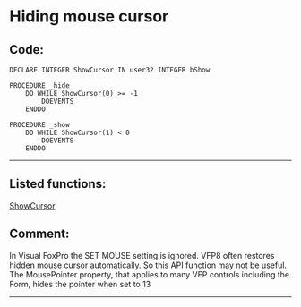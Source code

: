 
# Hiding mouse cursor

## Code:
```foxpro  
DECLARE INTEGER ShowCursor IN user32 INTEGER bShow

PROCEDURE _hide
	DO WHILE ShowCursor(0) >= -1
		DOEVENTS
	ENDDO

PROCEDURE _show
	DO WHILE ShowCursor(1) < 0
		DOEVENTS
	ENDDO  
```  
***  


## Listed functions:
[ShowCursor](../libraries/user32/ShowCursor.md)  

## Comment:
In Visual FoxPro the SET MOUSE setting is ignored. VFP8 often restores hidden mouse cursor automatically. So this API function may not be useful. The MousePointer property, that applies to many VFP controls including the Form, hides the pointer when set to 13  
  
***  

